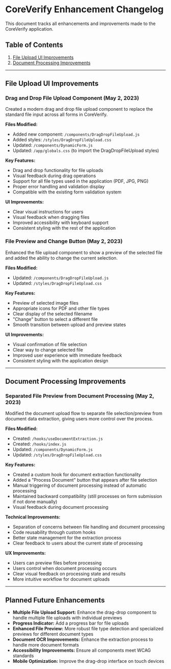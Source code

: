 # CoreVerify Enhancement Changelog

This document tracks all enhancements and improvements made to the CoreVerify application.

## Table of Contents

1. [File Upload UI Improvements](#file-upload-ui-improvements)
2. [Document Processing Improvements](#document-processing-improvements)

---

## File Upload UI Improvements

### Drag and Drop File Upload Component (May 2, 2023)

Created a modern drag and drop file upload component to replace the standard file input across all forms in CoreVerify.

**Files Modified:**
- Added new component: `/components/DragDropFileUpload.js`
- Added styles: `/styles/DragDropFileUpload.css`
- Updated: `/components/DynamicForm.js`
- Updated: `/app/globals.css` (to import the DragDropFileUpload styles)

**Key Features:**
- Drag and drop functionality for file uploads
- Visual feedback during drag operations
- Support for all file types used in the application (PDF, JPG, PNG)
- Proper error handling and validation display
- Compatible with the existing form validation system

**UI Improvements:**
- Clear visual instructions for users
- Visual feedback when dragging files
- Improved accessibility with keyboard support
- Consistent styling with the rest of the application

### File Preview and Change Button (May 2, 2023)

Enhanced the file upload component to show a preview of the selected file and added the ability to change the current selection.

**Files Modified:**
- Updated: `/components/DragDropFileUpload.js`
- Updated: `/styles/DragDropFileUpload.css`

**Key Features:**
- Preview of selected image files
- Appropriate icons for PDF and other file types
- Clear display of the selected filename
- "Change" button to select a different file
- Smooth transition between upload and preview states

**UI Improvements:**
- Visual confirmation of file selection
- Clear way to change selected file
- Improved user experience with immediate feedback
- Consistent styling with the application design

---

## Document Processing Improvements

### Separated File Preview from Document Processing (May 2, 2023)

Modified the document upload flow to separate file selection/preview from document data extraction, giving users more control over the process.

**Files Modified:**
- Created: `/hooks/useDocumentExtraction.js`
- Created: `/hooks/index.js`
- Updated: `/components/DynamicForm.js`
- Updated: `/styles/DragDropFileUpload.css`

**Key Features:**
- Created a custom hook for document extraction functionality
- Added a "Process Document" button that appears after file selection
- Manual triggering of document processing instead of automatic processing
- Maintained backward compatibility (still processes on form submission if not done manually)
- Visual feedback during document processing

**Technical Improvements:**
- Separation of concerns between file handling and document processing
- Code reusability through custom hooks
- Better state management for the extraction process
- Clear feedback to users about the current state of processing

**UX Improvements:**
- Users can preview files before processing
- Users control when document processing occurs
- Clear visual feedback on processing state and results
- More intuitive workflow for document uploads

---

## Planned Future Enhancements

- **Multiple File Upload Support:** Enhance the drag-drop component to handle multiple file uploads with individual previews
- **Progress Indicator:** Add a progress bar for file uploads
- **Enhanced File Preview:** More robust file type detection and specialized previews for different document types
- **Document OCR Improvements:** Enhance the extraction process to handle more document formats
- **Accessibility Improvements:** Ensure all components meet WCAG standards
- **Mobile Optimization:** Improve the drag-drop interface on touch devices 
